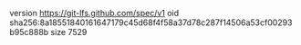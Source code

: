 version https://git-lfs.github.com/spec/v1
oid sha256:8a18551840161647179c45d68f4f58a37d78c287f14506a53cf00293b95c888b
size 7529
